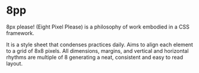 8pp
===

8px please! (Eight Pixel Please) is a philosophy of work embodied in a CSS framework.

It is a style sheet that condenses practices daily. Aims to align each element to a grid of 8x8 pixels. All dimensions, margins, and vertical and horizontal rhythms are multiple of 8 generating a neat, consistent and easy to read layout.
